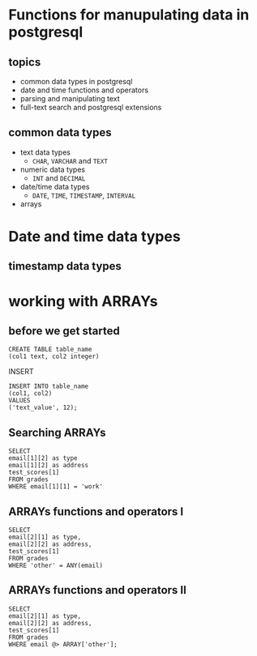 # Functions for manupulating data in postgresql
## topics
- common data types in postgresql
- date and time functions and operators
- parsing and manipulating text
- full-text search and postgresql extensions

## common data types
- text data types
  - `CHAR`, `VARCHAR` and `TEXT`
- numeric data types
  - `INT` and `DECIMAL`
- date/time data types
  - `DATE`, `TIME`, `TIMESTAMP`, `INTERVAL`
- arrays

# Date and time data types
## timestamp data types

# working with ARRAYs
## before we get started
```
CREATE TABLE table_name 
(col1 text, col2 integer)
```

INSERT
```
INSERT INTO table_name
(col1, col2)
VALUES
('text_value', 12);
```

## Searching ARRAYs
```
SELECT 
email[1][2] as type
email[1][2] as address
test_scores[1]
FROM grades
WHERE email[1][1] = 'work'
```

## ARRAYs functions and operators I
```
SELECT
email[2][1] as type,
email[2][2] as address,
test_scores[1]
FROM grades
WHERE 'other' = ANY(email)
```

## ARRAYs functions and operators II
```
SELECT
email[2][1] as type,
email[2][2] as address,
test_scores[1]
FROM grades
WHERE email @> ARRAY['other'];
```
